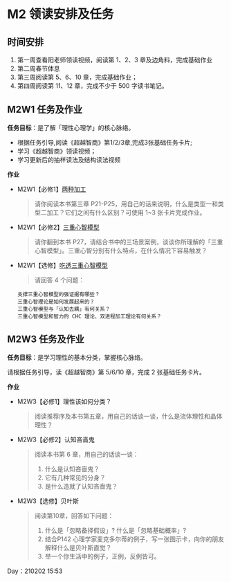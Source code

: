 # M2 领读安排及任务

## 时间安排

1. 第一周查看阳老师领读视频，阅读第 1、2、3 章及边角料，完成基础作业
2. 第二周春节体息
3. 第三周阅读第 5、6、10 章，完成基础作业；
4. 第四周阅读第 11、12 章，完成不少于 500 字读书笔记。

## M2W1 任务及作业

**任务目标**：是了解「理性心理学」的核心脉络。

- 根据任务引导,阅读《超越智商》第1/2/3章,完成3张基础任务卡片;
- 学习《超越智商》领读视频；
- 学习更新后的抽样读法及结构读法视频

**作业**

- M2W1【必修1】[两种加工](../CARD/210203-双过程理论.md)
    >请你阅读本书第三章 P21-P25，用自己的话来说明，什么是类型一和类型二加工？它们之间有什么区别？可使用 1~3 张卡片完成作业。
- M2W1【必修2】[三重心智模型](../CARD/210206-三重心智模型.md)
    >请你翻到本书 P27，请结合书中的三场景案例，谈谈你所理解的「三重心智模型」。三重心智分别有什么特点，在什么情况下容易触发？
- M2W1【选修】[吃透三重心智模型]()
    >请回答 4 个问题：
    ```
    支撑三重心智模型的强证据有哪些？
    三重心智理论是如何发展起来的？
    三重心智模型与「认知去耦」有何关系？
    三重心智模型和智力的 CHC 理论、双进程加工理论有何关系？
    ```

## M2W3 任务及作业

**任务目标**：是学习理性的基本分类，掌握核心脉络。

请根据任务引导，读《超越智商》第 5/6/10 章，完成 2 张基础任务卡片。

**作业**

- M2W3【必修1】理性该如何分类？
    >阅读推荐序及本书第五章，用自己的话谈一谈，什么是流体理性和晶体理性？
- M2W3【必修2】认知吝啬鬼
    >阅读本书第 6 章，用自己的话谈一谈：
    >1. 什么是认知吝啬鬼？
    >2. 它有几种常见的分身？
    >3. 是什么造就了认知吝啬鬼？
- M2W3【选修】贝叶斯
    >阅读第10章，回答如下问题：
    >1. 什么是「忽略备择假设」? 什么是「忽略基础概率」?
    >2. 结合P142 心理学家麦克多尔蒂的例子，写一张图示卡，向你的朋友解释什么是贝叶斯直觉？
    >3. 举一个你生活中的例子，正例，反例皆可。

Day：210202 15:53